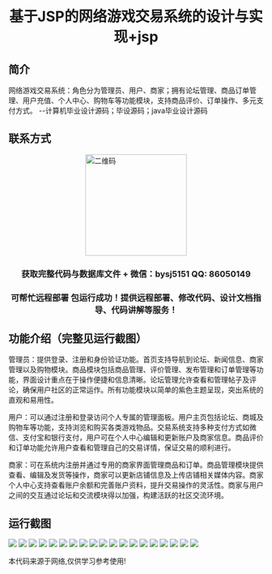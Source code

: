 <p><h1 align="center">基于JSP的网络游戏交易系统的设计与实现+jsp</h1></p>

## 简介
网络游戏交易系统：角色分为管理员、用户、商家；拥有论坛管理、商品订单管理、用户充值、个人中心、购物车等功能模块，支持商品评价、订单操作、多元支付方式。    --计算机毕业设计源码；毕设源码；java毕业设计源码


## 联系方式
<img src="https://bs-1329754181.cos.ap-shanghai.myqcloud.com/wx.jpg" alt="二维码" style="display: block; margin: 0 auto;" width="200px">
<p><h3 align="center">获取完整代码与数据库文件 + 微信：bysj5151 QQ: 86050149</h3></p>
<p><h3 align="center">可帮忙远程部署 包运行成功！提供远程部署、修改代码、设计文档指导、代码讲解等服务！</h3></p>

## 功能介绍（完整见运行截图）
管理员：提供登录、注册和身份验证功能。首页支持导航到论坛、新闻信息、商家管理以及购物模块。商品模块包括商品管理、评价管理、发布管理和订单管理等功能，界面设计重点在于操作便捷和信息清晰。论坛管理允许查看和管理帖子及评论，确保用户社区的正常运作。所有功能模块以简单的紫色主题呈现，突出系统的直观和易用性。

用户：可以通过注册和登录访问个人专属的管理面板。用户主页包括论坛、商城及购物车等功能，支持浏览和购买各类游戏物品。交易系统支持多种支付方式如微信、支付宝和银行支付，用户可在个人中心编辑和更新账户及商家信息。商品评价和订单功能允许用户查看和管理自己的交易详情，保证交易的顺利进行。

商家：可在系统内注册并通过专用的商家界面管理商品和订单。商品管理模块提供查看、编辑及发货等操作，商家可以更新店铺信息及上传店铺相关媒体内容。商家个人中心支持查看账户余额和完善账户资料，提升交易操作的灵活性。商家与用户之间的交互通过论坛和交流模块得以加强，构建活跃的社区交流环境。


## 运行截图
![](https://bs-1329754181.cos.ap-shanghai.myqcloud.com/ssm/JspBasedOnlineGameTradingSystem/img/001.jpg)
![](https://bs-1329754181.cos.ap-shanghai.myqcloud.com/ssm/JspBasedOnlineGameTradingSystem/img/002.jpg)
![](https://bs-1329754181.cos.ap-shanghai.myqcloud.com/ssm/JspBasedOnlineGameTradingSystem/img/003.jpg)
![](https://bs-1329754181.cos.ap-shanghai.myqcloud.com/ssm/JspBasedOnlineGameTradingSystem/img/004.jpg)
![](https://bs-1329754181.cos.ap-shanghai.myqcloud.com/ssm/JspBasedOnlineGameTradingSystem/img/005.jpg)
![](https://bs-1329754181.cos.ap-shanghai.myqcloud.com/ssm/JspBasedOnlineGameTradingSystem/img/006.jpg)
![](https://bs-1329754181.cos.ap-shanghai.myqcloud.com/ssm/JspBasedOnlineGameTradingSystem/img/007.jpg)
![](https://bs-1329754181.cos.ap-shanghai.myqcloud.com/ssm/JspBasedOnlineGameTradingSystem/img/008.jpg)
![](https://bs-1329754181.cos.ap-shanghai.myqcloud.com/ssm/JspBasedOnlineGameTradingSystem/img/009.jpg)
![](https://bs-1329754181.cos.ap-shanghai.myqcloud.com/ssm/JspBasedOnlineGameTradingSystem/img/010.jpg)
![](https://bs-1329754181.cos.ap-shanghai.myqcloud.com/ssm/JspBasedOnlineGameTradingSystem/img/011.jpg)
![](https://bs-1329754181.cos.ap-shanghai.myqcloud.com/ssm/JspBasedOnlineGameTradingSystem/img/012.jpg)
![](https://bs-1329754181.cos.ap-shanghai.myqcloud.com/ssm/JspBasedOnlineGameTradingSystem/img/013.jpg)
![](https://bs-1329754181.cos.ap-shanghai.myqcloud.com/ssm/JspBasedOnlineGameTradingSystem/img/014.jpg)
![](https://bs-1329754181.cos.ap-shanghai.myqcloud.com/ssm/JspBasedOnlineGameTradingSystem/img/015.jpg)
![](https://bs-1329754181.cos.ap-shanghai.myqcloud.com/ssm/JspBasedOnlineGameTradingSystem/img/016.jpg)
![](https://bs-1329754181.cos.ap-shanghai.myqcloud.com/ssm/JspBasedOnlineGameTradingSystem/img/017.jpg)
![](https://bs-1329754181.cos.ap-shanghai.myqcloud.com/ssm/JspBasedOnlineGameTradingSystem/img/018.jpg)
![](https://bs-1329754181.cos.ap-shanghai.myqcloud.com/ssm/JspBasedOnlineGameTradingSystem/img/019.jpg)

<p>本代码来源于网络,仅供学习参考使用!</p>
